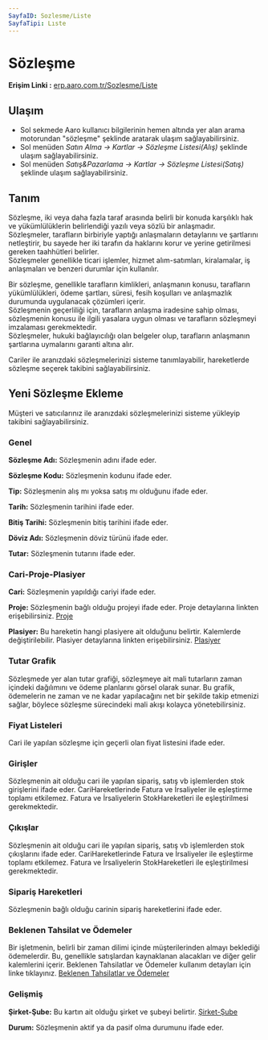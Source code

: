 ```yaml
---
SayfaID: Sozlesme/Liste
SayfaTipi: Lıste
---
```


# Sözleşme

**Erişim Linki :** [erp.aaro.com.tr/Sozlesme/Liste](erp.aaro.com.tr/Sozlesme/Liste)

## Ulaşım 

- Sol sekmede Aaro kullanıcı bilgilerinin hemen altında yer alan arama motorundan "sözleşme" şeklinde aratarak ulaşım sağlayabilirsiniz.
- Sol menüden *Satın Alma -> Kartlar -> Sözleşme Listesi(Alış)* şeklinde ulaşım sağlayabilirsiniz.
- Sol menüden *Satış&Pazarlama -> Kartlar -> Sözleşme Listesi(Satış)* şeklinde ulaşım sağlayabilirsiniz.

## Tanım

Sözleşme, iki veya daha fazla taraf arasında belirli bir konuda karşılıklı hak ve yükümlülüklerin belirlendiği yazılı veya sözlü bir anlaşmadır.  
Sözleşmeler, tarafların birbiriyle yaptığı anlaşmaların detaylarını ve şartlarını netleştirir, bu sayede her iki tarafın da haklarını korur ve yerine getirilmesi gereken taahhütleri belirler.  
Sözleşmeler genellikle ticari işlemler, hizmet alım-satımları, kiralamalar, iş anlaşmaları ve benzeri durumlar için kullanılır.

Bir sözleşme, genellikle tarafların kimlikleri, anlaşmanın konusu, tarafların yükümlülükleri, ödeme şartları, süresi, fesih koşulları ve anlaşmazlık durumunda uygulanacak çözümleri içerir.  
Sözleşmenin geçerliliği için, tarafların anlaşma iradesine sahip olması, sözleşmenin konusu ile ilgili yasalara uygun olması ve tarafların sözleşmeyi imzalaması gerekmektedir.  
Sözleşmeler, hukuki bağlayıcılığı olan belgeler olup, tarafların anlaşmanın şartlarına uymalarını garanti altına alır.

Cariler ile aranızdaki sözleşmelerinizi sisteme tanımlayabilir, hareketlerde sözleşme seçerek takibini sağlayabilirsiniz.

## Yeni Sözleşme Ekleme 

Müşteri ve satıcılarınız ile aranızdaki sözleşmelerinizi sisteme yükleyip takibini sağlayabilirsiniz.

### Genel

**Sözleşme Adı:** Sözleşmenin adını ifade eder.

**Sözleşme Kodu:** Sözleşmenin kodunu ifade eder.

**Tip:** Sözleşmenin alış mı yoksa satış mı olduğunu ifade eder.

**Tarih:** Sözleşmenin tarihini ifade eder.

**Bitiş Tarihi:** Sözleşmenin bitiş tarihini ifade eder.

**Döviz Adı:** Sözleşmenin döviz türünü ifade eder.

**Tutar:** Sözleşmenin tutarını ifade eder.

### Cari-Proje-Plasiyer

**Cari:** Sözleşmenin yapıldığı cariyi ifade eder.

**Proje:** Sözleşmenin bağlı olduğu projeyi ifade eder. Proje detaylarına linkten erişebilirsiniz. [Proje](../TemelOzellikler/Proje.md)

**Plasiyer:** Bu hareketin hangi plasiyere ait olduğunu belirtir. Kalemlerde değiştirilebilir. Plasiyer detaylarına linkten erişebilirsiniz. [Plasiyer](../TemelOzellikler/Plasiyer.md)

### Tutar Grafik

Sözleşmede yer alan tutar grafiği, sözleşmeye ait mali tutarların zaman içindeki dağılımını ve ödeme planlarını görsel olarak sunar. 
Bu grafik, ödemelerin ne zaman ve ne kadar yapılacağını net bir şekilde takip etmenizi sağlar, böylece sözleşme sürecindeki mali akışı kolayca yönetebilirsiniz.

### Fiyat Listeleri

Cari ile yapılan sözleşme için geçerli olan fiyat listesini ifade eder.

### Girişler

Sözleşmenin ait olduğu cari ile yapılan sipariş, satış vb işlemlerden stok girişlerini ifade eder.
CariHareketlerinde Fatura ve İrsaliyeler ile eşleştirme toplamı etkilemez. Fatura ve İrsaliyelerin StokHareketleri ile eşleştirilmesi gerekmektedir.

### Çıkışlar

Sözleşmenin ait olduğu cari ile yapılan sipariş, satış vb işlemlerden stok çıkışlarını ifade eder.
CariHareketlerinde Fatura ve İrsaliyeler ile eşleştirme toplamı etkilemez. Fatura ve İrsaliyelerin StokHareketleri ile eşleştirilmesi gerekmektedir.

### Sipariş Hareketleri

Sözleşmenin bağlı olduğu carinin sipariş hareketlerini ifade eder.

### Beklenen Tahsilat ve Ödemeler

Bir işletmenin, belirli bir zaman dilimi içinde müşterilerinden almayı beklediği ödemelerdir. 
	Bu, genellikle satışlardan kaynaklanan alacakları ve diğer gelir kalemlerini içerir. Beklenen Tahsilatlar ve Ödemeler kullanım detayları için linke tıklayınız. [Beklenen Tahsilatlar ve Ödemeler](../TemelOzellikler/BeklenenTahOd.md)

### Gelişmiş 

**Şirket-Şube:** Bu kartın ait olduğu şirket ve şubeyi belirtir. [Şirket-Şube](../TemelOzellikler/SirketSubeHareket.md)

**Durum:** Sözleşmenin aktif ya da pasif olma durumunu ifade eder.


